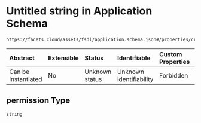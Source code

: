 # Untitled string in Application Schema

```txt
https://facets.cloud/assets/fsdl/application.schema.json#/properties/credentialRequests/properties/dbs/properties/mongo/items/0/properties/permission
```



| Abstract            | Extensible | Status         | Identifiable            | Custom Properties | Additional Properties | Access Restrictions | Defined In                                                                        |
| :------------------ | :--------- | :------------- | :---------------------- | :---------------- | :-------------------- | :------------------ | :-------------------------------------------------------------------------------- |
| Can be instantiated | No         | Unknown status | Unknown identifiability | Forbidden         | Allowed               | none                | [application.schema.json*](../out/application.schema.json "open original schema") |

## permission Type

`string`
